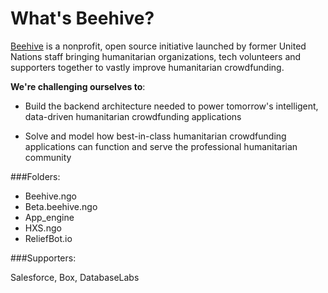 # What's Beehive?

[Beehive]() is a nonprofit, open source initiative launched by former United Nations staff bringing humanitarian organizations, tech volunteers and supporters together to vastly improve humanitarian crowdfunding.

**We're challenging ourselves to**:

- Build the backend architecture needed to power tomorrow's intelligent, data-driven humanitarian crowdfunding applications

- Solve and model how best-in-class humanitarian crowdfunding applications can function and serve the professional humanitarian community


###Folders:

- Beehive.ngo
- Beta.beehive.ngo
- App_engine
- HXS.ngo
- ReliefBot.io

###Supporters:

Salesforce, Box, DatabaseLabs

